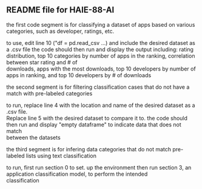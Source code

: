 ## README file for HAIE-88-AI 

the first code segment is for classifying a dataset of apps based on various categories, such as developer, ratings, etc. 

  to use, edit line 10 ("df = pd.read_csv ...) and include the desired dataset as a .csv file
  the code should then run and display the output including: rating distribution, top 10 
  categories by number of apps in the ranking, correlation between star rating and # of   
  downloads, apps with the most downloads, top 10 developers by number of apps in ranking, and 
  top 10 developers by # of downloads 

the second segment is for filtering classification cases that do not have a match with pre-labeled categories 

  to run, replace line 4 with the location and name of the desired dataset as a .csv file.  
  Replace line 5 with the desired dataset to compare it to. 
  the code should then run and display "empty dataframe" to indicate data that does not match   
  between the datasets
  
the third segment is for infering data categories that do not match pre-labeled lists using text classification 

  to run, first run section 0 to set. up the environment
  then run section 3, an application classification model, to perform the intended  
  classification
